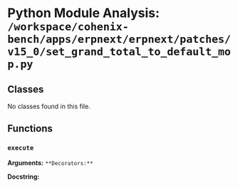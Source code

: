 # Python Module Analysis: `/workspace/cohenix-bench/apps/erpnext/erpnext/patches/v15_0/set_grand_total_to_default_mop.py`

## Classes

No classes found in this file.


## Functions

### `execute`
**Arguments:** ``
**Decorators:** ``

**Docstring:**
```

```

